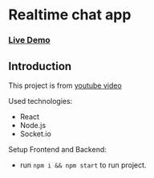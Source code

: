 # Realtime chat app

### [Live Demo]()

## Introduction
This project is from [youtube video](https://youtu.be/ZwFA3YMfkoc)

Used technologies:
- React
- Node.js
- Socket.io

Setup Frontend and Backend:
- run ```npm i && npm start``` to run project.
